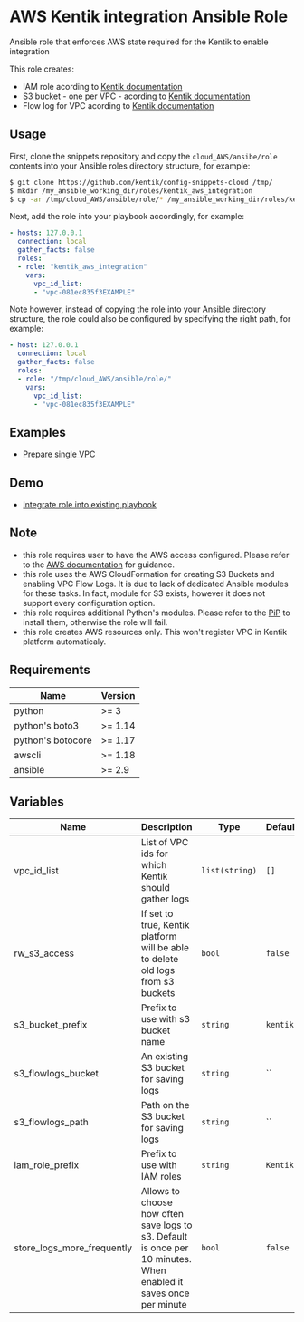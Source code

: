 # AWS Kentik integration Ansible Role

Ansible role that enforces AWS state required for the Kentik to enable integration

This role creates:
* IAM role acording to [Kentik documentation](https://kb.kentik.com/Fc14.htm#Fc14-Create_an_AWS_Role)
* S3 bucket - one per VPC - acording to [Kentik documentation](https://kb.kentik.com/Fc14.htm#Fc14-Create_an_S3_Bucket)
* Flow log for VPC acording to [Kentik documentation](https://kb.kentik.com/Fc14.htm#Fc14-Configure_Log_Publishing)

## Usage

First, clone the snippets repository and copy the `cloud_AWS/ansibe/role` contents into your Ansible roles directory structure, for example:
```bash
$ git clone https://github.com/kentik/config-snippets-cloud /tmp/
$ mkdir /my_ansible_working_dir/roles/kentik_aws_integration
$ cp -ar /tmp/cloud_AWS/ansible/role/* /my_ansible_working_dir/roles/kentik_aws_integration
```

Next, add the role into your playbook accordingly, for example:
```yaml
- hosts: 127.0.0.1
  connection: local
  gather_facts: false
  roles:
  - role: "kentik_aws_integration"
    vars:
      vpc_id_list:
      - "vpc-081ec835f3EXAMPLE"
```

Note however, instead of copying the role into your Ansible directory structure, the role could also be configured by specifying the right path, for example:
```yaml
- host: 127.0.0.1
  connection: local
  gather_facts: false
  roles:
  - role: "/tmp/cloud_AWS/ansible/role/"
    vars:
      vpc_id_list:
      - "vpc-081ec835f3EXAMPLE"
```

## Examples

* [Prepare single VPC](examples/single-vpc)

## Demo

* [Integrate role into existing playbook](demo)

## Note
* this role requires user to have the AWS access configured. Please refer to the [AWS documentation](https://docs.aws.amazon.com/cli/latest/userguide/cli-chap-configure.html) for guidance.
* this role uses the AWS CloudFormation for creating S3 Buckets and enabling VPC Flow Logs. It is due to lack of dedicated Ansible modules for these tasks. In fact, module for S3 exists, however it does not support every configuration option.
* this role requires additional Python's modules. Please refer to the [PiP](https://pip.pypa.io/en/stable/) to install them, otherwise the role will fail.
* this role creates AWS resources only. This won't register VPC in Kentik platform automaticaly.

## Requirements

| Name | Version |
|------|---------|
| python | >= 3 |
| python's boto3 | >= 1.14 |
| python's botocore | >= 1.17 |
| awscli | >= 1.18 |
| ansible | >= 2.9 |

## Variables

| Name | Description | Type | Default | Required |
|------|-------------|------|---------|:--------:|
| vpc\_id\_list | List of VPC ids for which Kentik should gather logs | `list(string)` | `[]` | yes |
| rw\_s3\_access | If set to true, Kentik platform will be able to delete old logs from s3 buckets | `bool` | `false` | no |
| s3\_bucket\_prefix | Prefix to use with s3 bucket name | `string` | `kentik` | no |
| s3\_flowlogs\_bucket | An existing S3 bucket for saving logs | `string` | `` | no |
| s3\_flowlogs\_path | Path on the S3 bucket for saving logs | `string` | `` | no |
| iam\_role\_prefix | Prefix to use with IAM roles | `string` | `Kentik` | no |
| store\_logs\_more\_frequently | Allows to choose how often save logs to s3. Default is once per 10 minutes. When enabled it saves once per minute | `bool` | `false` | no |
